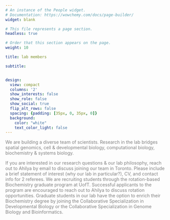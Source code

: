 ```yaml
---
# An instance of the People widget.
# Documentation: https://wowchemy.com/docs/page-builder/
widget: blank

# This file represents a page section.
headless: true

# Order that this section appears on the page.
weight: 10

title: lab members

subtitle:


design:
  view: compact
  columns: '2'
  show_interests: false
  show_role: false
  show_social: true
  flip_alt_rows: false
  spacing: {padding: [35px, 0, 35px, 0]}
  background:
    color: "white"
    text_color_light: false
---
```


<p align="justified" style="color:gray;">We are building a diverse team of scientists. Research in the lab bridges spatial genomics, cell & developmental biology, computational biology, biochemistry & systems biology.</p> 

<p align="justified" style="color:gray;">If you are interested in our research questions & our lab philosophy, reach out to Ahilya by email to discuss joining our team in Toronto. Please include a brief statement of interest (why our lab in particular?), CV, and contact info for 2 referees. We are recruiting students through the rotation-based Biochemistry graduate program at UofT. Successful applicants to the program are encouraged to reach out to Ahilya to discuss rotation opportunities. Graduate students in our lab have the option to enrich their Biochemistry degree by joining the Collaborative Specialization in Developmental Biology or the Collaborative Specialization in Genome Biology and Bioinformatics.</p>
